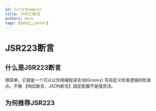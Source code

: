 ```yaml
---
id: Jsr223Sampler
title: JSR223断言
authors: Hare
tags: [自动化,jmeter]
---
```



# JSR223断言

## 什么是JSR223断言

很简单，它就是一个可以让你用编程语言(如Groovy) 写自定义检查逻辑的检查点。不像 【响应断言，JSON断言】固定配置不是很灵活。

## 为何推荐JSR223


